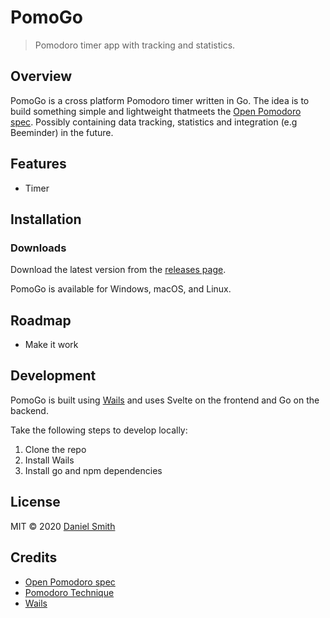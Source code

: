 # PomoGo

> Pomodoro timer app with tracking and statistics.

## Overview

PomoGo is a cross platform Pomodoro timer written in Go. The idea is to build something simple and lightweight thatmeets
the [Open Pomodoro spec](https://github.com/open-pomodoro/open-pomodoro-format). Possibly containing data tracking,
statistics and integration (e.g Beeminder) in the future.

## Features

- Timer

## Installation


### Downloads

Download the latest version from the [releases page](https://github.com/KyteProject/pomogohard/releases).

PomoGo is available for Windows, macOS, and Linux.

## Roadmap

* Make it work

## Development

PomoGo is built using [Wails](https://wails.app/) and uses Svelte on the frontend and Go on the backend.

Take the following steps to develop locally:

1. Clone the repo
2. Install Wails
3. Install go and npm dependencies

## License

MIT &copy; 2020 [Daniel Smith](https://github.com/KyteProject)

## Credits

* [Open Pomodoro spec](https://github.com/open-pomodoro/open-pomodoro-format)
* [Pomodoro Technique](https://en.wikipedia.org/wiki/Pomodoro_Technique)
* [Wails](https://wails.app/)
